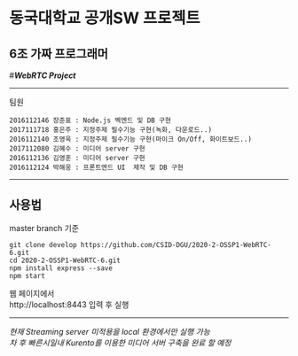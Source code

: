 동국대학교 공개SW 프로젝트
=============================

6조 가짜 프로그래머
---------------------------

#___WebRTC Project___ 

---------------------------

팀원   
~~~
2016112146 장준표 : Node.js 벡엔드 및 DB 구현
2017111718 홍은주 : 지정주제 필수기능 구현(녹화, 다운로드..)   
2016112140 조영욱 : 지정주제 필수기능 구현(마이크 On/Off, 화이트보드..)   
2017112080 김혜수 : 미디어 server 구현     
2016112136 김영훈 : 미디어 server 구현     
2016112124 박해웅 : 프론트엔드 UI  제작 및 DB 구현   
~~~
----------------------------
## 사용법
master branch 기준
~~~
git clone develop https://github.com/CSID-DGU/2020-2-OSSP1-WebRTC-6.git   
cd 2020-2-OSSP1-WebRTC-6.git   
npm install express --save   
npm start
~~~


웹 페이지에서    
http://localhost:8443
입력 후 실행   


* * *
*현재 Streaming server 미적용을 local 환경에서만 실행 가능*   
*차 후 빠른시일내 Kurento를 이용한 미디어 서버 구축을 완료 할 예정* 

